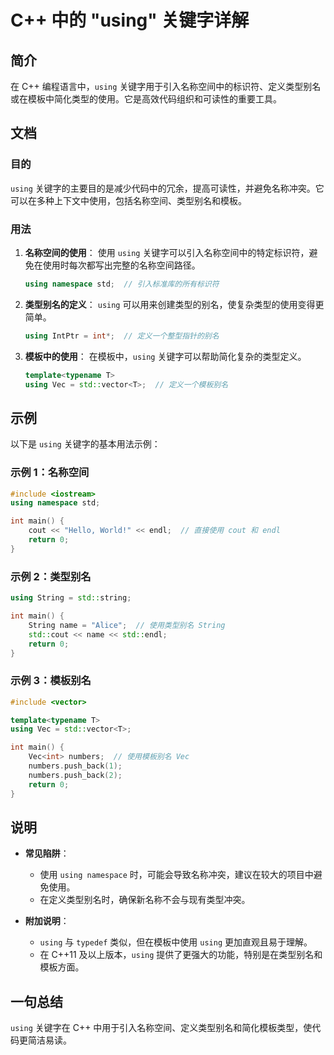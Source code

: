 <!--
Meta Description: # C++ 中的 "using" 关键字详解 ## 简介 在 C++ 编程语言中，`using` 关键字用于引入名称空间中的标识符、定义类型别名或在模板中简化类型的使用。它是高效代码组织和可读性的重要工具。 ## 文档 ### 目的 `using` 关键字的主要目的是减少代码中的冗余，提高可读性，并...
Meta Keywords: using, std, cpp, int, vec
-->

# C++ 中的 "using" 关键字详解

## 简介
在 C++ 编程语言中，`using` 关键字用于引入名称空间中的标识符、定义类型别名或在模板中简化类型的使用。它是高效代码组织和可读性的重要工具。

## 文档
### 目的
`using` 关键字的主要目的是减少代码中的冗余，提高可读性，并避免名称冲突。它可以在多种上下文中使用，包括名称空间、类型别名和模板。

### 用法
1. **名称空间的使用**：
   使用 `using` 关键字可以引入名称空间中的特定标识符，避免在使用时每次都写出完整的名称空间路径。
   ```cpp
   using namespace std;  // 引入标准库的所有标识符
   ```

2. **类型别名的定义**：
   `using` 可以用来创建类型的别名，使复杂类型的使用变得更简单。
   ```cpp
   using IntPtr = int*;  // 定义一个整型指针的别名
   ```

3. **模板中的使用**：
   在模板中，`using` 关键字可以帮助简化复杂的类型定义。
   ```cpp
   template<typename T>
   using Vec = std::vector<T>;  // 定义一个模板别名
   ```

## 示例
以下是 `using` 关键字的基本用法示例：

### 示例 1：名称空间
```cpp
#include <iostream>
using namespace std;

int main() {
    cout << "Hello, World!" << endl;  // 直接使用 cout 和 endl
    return 0;
}
```

### 示例 2：类型别名
```cpp
using String = std::string;

int main() {
    String name = "Alice";  // 使用类型别名 String
    std::cout << name << std::endl;
    return 0;
}
```

### 示例 3：模板别名
```cpp
#include <vector>

template<typename T>
using Vec = std::vector<T>;

int main() {
    Vec<int> numbers;  // 使用模板别名 Vec
    numbers.push_back(1);
    numbers.push_back(2);
    return 0;
}
```

## 说明
- **常见陷阱**：
  - 使用 `using namespace` 时，可能会导致名称冲突，建议在较大的项目中避免使用。
  - 在定义类型别名时，确保新名称不会与现有类型冲突。
  
- **附加说明**：
  - `using` 与 `typedef` 类似，但在模板中使用 `using` 更加直观且易于理解。
  - 在 C++11 及以上版本，`using` 提供了更强大的功能，特别是在类型别名和模板方面。

## 一句总结
`using` 关键字在 C++ 中用于引入名称空间、定义类型别名和简化模板类型，使代码更简洁易读。